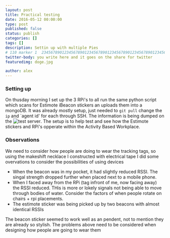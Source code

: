 ```yaml
---
layout: post
title: Practical testing
date: 2016-05-12 00:00:00
type: post
published: false
status: publish
categories: []
tags: []
description: Settin up with multiple Pies
# 110 marker 1  234567890123456789012345678901234567890123456789012345678901234567890123456789012345678901234567890123456789
twitter-body: you write here and it goes on the share for twitter
featuredimg: doge.jpg

author: alex
---
```

### Setting up

On thusday morning I set up the 3 RPi's to all run the same python script which scans for Estimote iBeacon stickers an uploads them into a mongoDB. It was already mostly setup, just needed to `git pull` change the `ip` and `agent id' for each through SSH. The information is being dumped on the ![test server](http://52.63.188.123:9000/beacon_detections). The setup is to help test and see how the Estimote stickers and RPi's opperate within the Activity Based Workplace.

### Observations

We need to consider how people are doing to wear the tracking tags, so using the makeshift necklace I constructed with electrical tape I did some overvations to consider the possibilities of using devices

- When the beacon was in my pocket, it had slightly reduced RSSI. The singal strength dropped further when placed next to a mobile phone.
- When I faced away from the RPi (tag infront of me, now facing away) the RSSI reduced. THis is more or lokely signals not being able to move through bodies of water. Consider the factors of when people rotate on chairs + rpi placements.
- The estimote sticker was being picked up by two beacons with almost identical RSSIs

The beacon sticker seemed to work well as an pendent, not to mention they are already so stylish. The problems above need to be considered when designing how people are going to wear them
